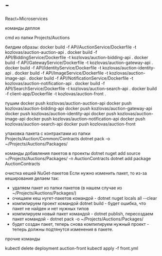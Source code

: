 # -

React+Microservices

команды деплоя

cmd из папки Projects/Auctions

билдим образы:
docker build -f API/AuctionService/Dockerfile -t kozlovas/auction-auction-api .
docker build -f API/BiddingService/Dockerfile -t kozlovas/auction-bidding-api .
docker build -f API/GatewayService/Dockerfile -t kozlovas/auction-gateway-api .
docker build -f API/IdentityService/Dockerfile -t kozlovas/auction-identity-api .
docker build -f API/ImageService/Dockerfile -t kozlovas/auction-image-api .
docker build -f API/NotificationService/Dockerfile -t kozlovas/auction-notification-api .
docker build -f API/SearchService/Dockerfile -t kozlovas/auction-search-api .
docker build -f client-app/Dockerfile -t kozlovas/auction-front .

пушим
docker push kozlovas/auction-auction-api
docker push kozlovas/auction-bidding-api
docker push kozlovas/auction-gateway-api
docker push kozlovas/auction-identity-api
docker push kozlovas/auction-image-api
docker push kozlovas/auction-notification-api
docker push kozlovas/auction-search-api
docker push kozlovas/auction-front

упаковка пакета с контрактами
из папки Projects/Auction/Common/Contracts
dotnet pack -o ~/Projects/Auctions/Packages/

команды добавления пакетов в проекты
dotnet nuget add source ~/Projects/Auctions/Packages/ -n AuctionContracts
dotnet add package AuctionContracts

очистка кешей NuGet-пакетов
Если нужно изменить пакет, то из-за кеширования делаем так:

- удаляем пакет из папки пакетов (в нашем случае из ~/Projects/Auctions/Packages/)
- очищаем кеш нугет-пакетов командой - dotnet nuget locals all --clear
- компилируем проект командой dotnet build - будет ошибка, что пакет не найден и нет нужных типов
- компилируем новый пакет командой - dotnet publish, пересоздаем пакет командой - dotnet pack -o ~/Projects/Auctions/Packages/
- будет создан пакет, теперь снова компилируем нужный проект - теперь должны подтянутся изменения в пакете.

прочие команды

kubectl delete deployment auction-front
kubectl apply -f front.yml
